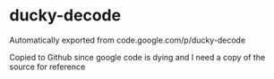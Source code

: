 # ducky-decode
Automatically exported from code.google.com/p/ducky-decode

Copied to Github since google code is dying and I need a copy of the source for reference
